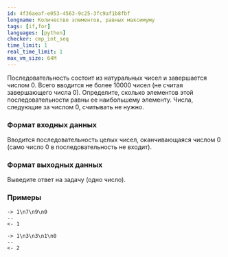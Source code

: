 ```yaml
---
id: 4f36aeaf-e053-4563-9c25-3fc9af1b8fbf
longname: Количество элементов, равных максимуму
tags: [if,for]
languages: [python]
checker: cmp_int_seq
time_limit: 1
real_time_limit: 1
max_vm_size: 64M
---
```



Последовательность состоит из натуральных чисел и завершается числом 0. Всего вводится не более 10000 чисел (не считая завершающего числа 0). Определите, сколько элементов этой последовательности равны ее наибольшему элементу.
Числа, следующие за числом 0, считывать не нужно.

### Формат входных данных

Вводится последовательность целых чисел, оканчивающаяся числом 0 (само число 0 в последовательность не входит).

### Формат выходных данных

Выведите ответ на задачу (одно число).

### Примеры

```
-> 1\n7\n9\n0
--
<- 1
```

```
-> 1\n3\n3\n1\n0
--
<- 2
```
